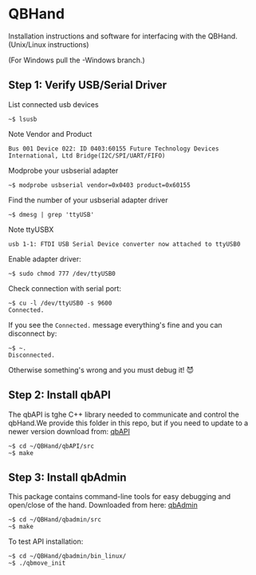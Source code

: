 # QBHand
Installation instructions and software for interfacing with the QBHand.  (Unix/Linux instructions)

(For Windows pull the -Windows branch.)



## Step 1: Verify USB/Serial Driver

List connected usb devices
  ```
  ~$ lsusb
  ```
  Note Vendor and Product
  ```
  Bus 001 Device 022: ID 0403:60155 Future Technology Devices International, Ltd Bridge(I2C/SPI/UART/FIFO)
  ```

Modprobe your usbserial adapter
  ```
  ~$ modprobe usbserial vendor=0x0403 product=0x60155
  ```

Find the number of your usbserial adapter driver
  ```
  ~$ dmesg | grep 'ttyUSB'
  ```
  Note ttyUSBX
  ```
  usb 1-1: FTDI USB Serial Device converter now attached to ttyUSB0
  ```

Enable adapter driver:
  ```
  ~$ sudo chmod 777 /dev/ttyUSB0
  ```

Check connection with serial port:
  ```
  ~$ cu -l /dev/ttyUSB0 -s 9600
  Connected.
  ```
  If you see the ```Connected.``` message everything's fine and you can disconnect by:
  ```
  ~$ ~.
  Disconnected.
  ```
  Otherwise something's wrong and you must debug it! :smiling_imp:

## Step 2: Install qbAPI
The qbAPI is tghe C++ library needed to communicate and control the qbHand.We provide this folder in this repo, but if you need to update to a newer version download from: [qbAPI](https://github.com/qbrobotics/qbAPI)

```
~$ cd ~/QBHand/qbAPI/src
~$ make

```

## Step 3: Install qbAdmin
This package contains command-line tools for easy debugging and open/close of the hand. Downloaded from here: [qbAdmin](https://github.com/qbrobotics/qbadmin)

```
~$ cd ~/QBHand/qbadmin/src
~$ make

```
To test API installation:

```
~$ cd ~/QBHand/qbadmin/bin_linux/
~$ ./qbmove_init

```



